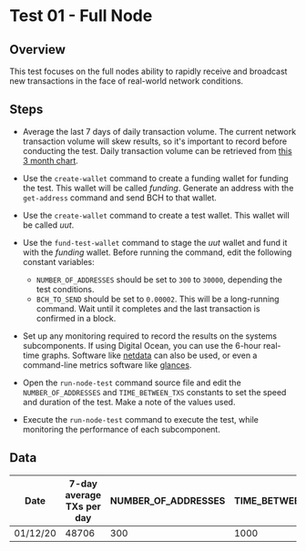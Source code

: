 # Test 01 - Full Node

## Overview
This test focuses on the full nodes ability to rapidly receive and broadcast new transactions in the face of real-world network conditions.

## Steps

- Average the last 7 days of daily transaction volume. The current network transaction volume will skew results, so it's important to record before conducting the test. Daily transaction volume can be retrieved from [this 3 month chart](https://bitinfocharts.com/comparison/bitcoin%20cash-transactions.html#3m).

- Use the `create-wallet` command to create a funding wallet for funding the test. This wallet will be called *funding*. Generate an address with the `get-address` command and send BCH to that wallet.

- Use the `create-wallet` command to create a test wallet. This wallet will be called *uut*.

- Use the `fund-test-wallet` command to stage the *uut* wallet and fund it with the *funding* wallet. Before running the command, edit the following constant variables:
  - `NUMBER_OF_ADDRESSES` should be set to `300` to `30000`, depending the test conditions.
  - `BCH_TO_SEND` should be set to `0.00002`.
This will be a long-running command. Wait until it completes and the last transaction is confirmed in a block.

- Set up any monitoring required to record the results on the systems subcomponents. If using Digital Ocean, you can use the 6-hour real-time graphs. Software like [netdata](https://github.com/netdata/netdata) can also be used, or even a command-line metrics software like [glances](https://nicolargo.github.io/glances/).

- Open the `run-node-test` command source file and edit the `NUMBER_OF_ADDRESSES` and `TIME_BETWEEN_TXS` constants to set the speed and duration of the test. Make a note of the values used.

- Execute the `run-node-test` command to execute the test, while monitoring the performance of each subcomponent.

## Data

| Date     | 7-day average TXs per day | NUMBER_OF_ADDRESSES | TIME_BETWEEN_TXS | Notes |
| -------- | ------------------------- | ------------------- | ---------------- | ----- |
| 01/12/20 | 48706                     | 300                 | 1000             |       |
